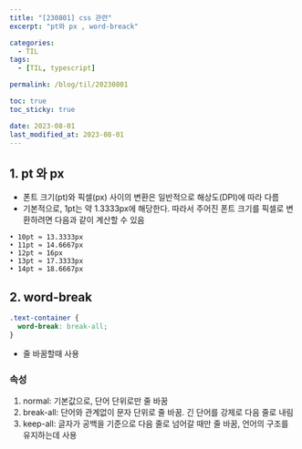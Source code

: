 ```yaml
---
title: "[230801] css 관련"
excerpt: "pt와 px , word-breack"

categories:
  - TIL
tags:
  - [TIL, typescript]

permalink: /blog/til/20230801

toc: true
toc_sticky: true

date: 2023-08-01
last_modified_at: 2023-08-01
---
```


## 1. pt 와 px

- 폰트 크기(pt)와 픽셀(px) 사이의 변환은 일반적으로 해상도(DPI)에 따라 다름
- 기본적으로, 1pt는 약 1.3333px에 해당한다. 따라서 주어진 폰트 크기를 픽셀로 변환하려면 다음과 같이 계산할 수 있음

```
• 10pt ≈ 13.3333px
• 11pt ≈ 14.6667px
• 12pt ≈ 16px
• 13pt ≈ 17.3333px
• 14pt ≈ 18.6667px
```

## 2. word-break

```css
.text-container {
  word-break: break-all;
}
```

- 줄 바꿈할때 사용

### 속성

1. normal: 기본값으로, 단어 단위로만 줄 바꿈
2. break-all: 단어와 관계없이 문자 단위로 줄 바꿈. 긴 단어를 강제로 다음 줄로 내림
3. keep-all: 글자가 공백을 기준으로 다음 줄로 넘어갈 때만 줄 바꿈, 언어의 구조를 유지하는데 사용
